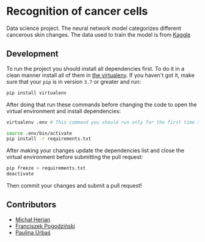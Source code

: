 # Recognition of cancer cells

Data science project. The neural network model categorizes different cancerous skin changes. The data used to train the model is from [Kaggle](https://www.kaggle.com/kmader/skin-cancer-mnist-ham10000?fbclid=IwAR0JBQA56h2px1Uzw8rxmv-4QTMT_1bnOx395MLhgX3timx6Xw6VYFMIS4g)

## Development

To run the project you should install all dependencies first. To do it in a clean manner install all of them in [the virtualenv](https://uoa-eresearch.github.io/eresearch-cookbook/recipe/2014/11/26/python-virtual-env/?fbclid=IwAR3dsp4A_Rl_VfkR1El1OIiTwzGj0E4eHdcsjg2L7OHMCdR0Vk5urq1LWwM). If you haven't got it, make sure that your `pip` is in version `3.7` or greater and run:
```bash
pip install virtualenv
```

After doing that run these commands before changing the code to open the virtual environment and install dependencies:
```bash
virtualenv .env # This command you should run only for the first time to create your virtual environment

source .env/bin/activate 
pip install -r requirements.txt
```

After making your changes update the dependencies list and close the virtual environment before submitting the pull request:
```bash
pip freeze > requirements.txt
deactivate
``` 

Then commit your changes and submit a pull request! 

## Contributors 

- [Michał Herjan](https://github.com/Argo123)
- [Franciszek Pogodziński](https://github.com/franpog859)
- [Paulina Urbaś](https://github.com/paulinaurbas)

